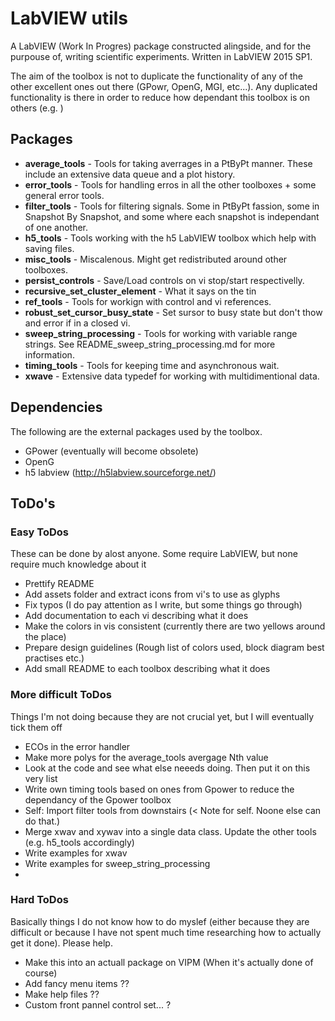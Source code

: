 # LabVIEW utils
A LabVIEW (Work In Progres) package constructed alingside, and for the purpouse of, writing scientific experiments. Written in LabVIEW 2015 SP1.

The aim of the toolbox is not to duplicate the functionality of any of the other excellent ones out there (GPowr, OpenG, MGI, etc...). Any duplicated functionality is there in order to reduce how dependant this toolbox is on others (e.g. )

## Packages
 - **average_tools** - Tools for taking averrages in a PtByPt manner. These include an extensive data queue and a plot history.
 - **error_tools** - Tools for handling erros in all the other toolboxes + some general error tools.
 - **filter_tools** - Tools for filtering signals. Some in PtByPt fassion, some in Snapshot By Snapshot, and some where each snapshot is independant of one another.
 - **h5_tools** - Tools working with the h5 LabVIEW toolbox which help with saving files.
 - **misc_tools** - Miscalenous. Might get redistributed around other toolboxes.
 - **persist_controls** - Save/Load controls on vi stop/start respectivelly.
 - **recursive_set_cluster_element** - What it says on the tin
 - **ref_tools** - Tools for workign with control and vi references.
 - **robust_set_cursor_busy_state** - Set sursor to busy state but don't thow and error if in a closed vi.
 - **sweep_string_processing** - Tools for working with variable range strings. See README_sweep_string_processing.md for more information.
 - **timing_tools** - Tools for keeping time and asynchronous wait.
 - **xwave** - Extensive data typedef for working with multidimentional data.

## Dependencies
The following are the external packages used by the toolbox.

 - GPower (eventually will become obsolete)
 - OpenG
 - h5 labview (http://h5labview.sourceforge.net/)

## ToDo's
### Easy ToDos
These can be done by alost anyone. Some require LabVIEW, but none require much knowledge about it
 - Prettify README
 - Add assets folder and extract icons from vi's to use as glyphs
 - Fix typos (I do pay attention as I write, but some things go through)
 - Add documentation to each vi describing what it does
 - Make the colors in vis consistent (currently there are two yellows around the place)
 - Prepare design guidelines (Rough list of colors used, block diagram best practises etc.)
 - Add small README to each toolbox describing what it does

### More difficult ToDos
Things I'm not doing because they are not crucial yet, but I will eventually tick them off
 - ECOs in the error handler
 - Make more polys for the average_tools avergage Nth value
 - Look at the code and see what else neeeds doing. Then put it on this very list
 - Write own timing tools based on ones from Gpower to reduce the dependancy of the Gpower toolbox
 - Self: Import filter tools from downstairs (< Note for self. Noone else can do that.)
 - Merge xwav and xywav into a single data class. Update the other tools (e.g. h5_tools accordingly)
 - Write examples for xwav
 - Write examples for sweep_string_processing
 -
### Hard ToDos
Basically things I do not know how to do myslef (either because they are difficult or because I have not spent much time researching how to actually get it done). Please help.
 - Make this into an actuall package on VIPM (When it's actually done of course)
 - Add fancy menu items ??
 - Make help files ??
 - Custom front pannel control set... ?
